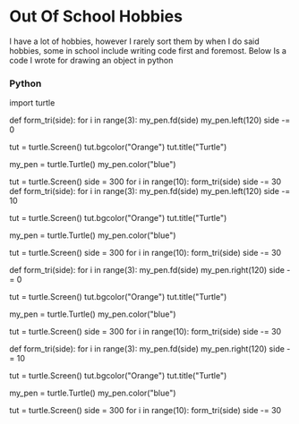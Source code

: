 # Out Of School Hobbies

I have a lot of hobbies, however I rarely sort them by when I do said hobbies, some in school include writing code first and foremost. Below Is a code I wrote for drawing an object in python

### Python

import turtle

def form_tri(side):
    for i in range(3):
        my_pen.fd(side)
        my_pen.left(120)
        side -= 0

tut = turtle.Screen()
tut.bgcolor("Orange")
tut.title("Turtle")
  
my_pen = turtle.Turtle()
my_pen.color("blue")
  
tut = turtle.Screen()
side = 300
for i in range(10):
    form_tri(side)
    side -= 30
def form_tri(side):
    for i in range(3):
        my_pen.fd(side)
        my_pen.left(120)
        side -= 10
        

tut = turtle.Screen()
tut.bgcolor("Orange")
tut.title("Turtle")
  
my_pen = turtle.Turtle()
my_pen.color("blue")
  
tut = turtle.Screen()
side = 300
for i in range(10):
    form_tri(side)
    side -= 30

def form_tri(side):
    for i in range(3):
        my_pen.fd(side)
        my_pen.right(120)
        side -= 0

tut = turtle.Screen()
tut.bgcolor("Orange")
tut.title("Turtle")
  
my_pen = turtle.Turtle()
my_pen.color("blue")
  
tut = turtle.Screen()
side = 300
for i in range(10):
    form_tri(side)
    side -= 30

def form_tri(side):
    for i in range(3):
        my_pen.fd(side)
        my_pen.right(120)
        side -= 10

tut = turtle.Screen()
tut.bgcolor("Orange")
tut.title("Turtle")
  
my_pen = turtle.Turtle()
my_pen.color("blue")
  
tut = turtle.Screen()
side = 300
for i in range(10):
    form_tri(side)
    side -= 30